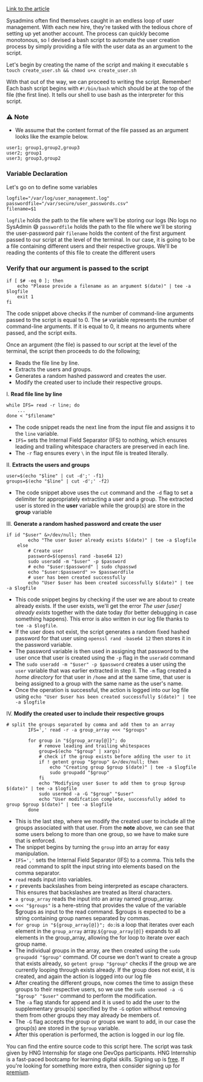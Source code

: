 [Link to the article](https://dev.to/charlesgobina/automating-linux-user-and-group-creation-using-a-bash-script-2jmj)

Sysadmins often find themselves caught in an endless loop of user management. With each new hire, they're tasked with the tedious chore of setting up yet another account. The process can quickly become monotonous, so I devised a bash script to automate the user creation process by simply providing a file with the user data as an argument to the script.

Let's begin by creating the name of the script and making it executable
`$ touch create_user.sh && chmod u+x create_user.sh`

With that out of the way, we can proceed to writing the script. Remember! Each bash script begins with `#!/bin/bash` which should be at the top of the file (the first line). It tells our shell to use bash as the interpreter for this script.

### ⚠️ Note
- We assume that the content format of the file passed as an argument looks like the example below.

```
user1; group1,group2,group3
user2; group1
user3; group3,group2
```

### Variable Declaration
Let's go on to define some variables
```
logfile="/var/log/user_management.log"
passwordfile="/var/secure/user_passwords.csv"
filename=$1
```
`logfile` holds the path to the file where we'll be storing our logs (No logs no SysAdmin 😅
`passwordfile` holds the path to the file where we'll be storing the user-password pair
`filename` holds the content of the first argument passed to our script at the level of the terminal. In our case, it is going to be a file containing different users and their respective groups. We'll be reading the contents of this file to create the different users

### Verify that our argument is passed to the script

```
if [ $# -eq 0 ]; then
    echo "Please provide a filename as an argument $(date)" | tee -a $logfile
    exit 1
fi
```
The code snippet above checks if the number of command-line arguments passed to the script is equal to 0. The `$#` variable represents the number of command-line arguments. If it is equal to 0, it means no arguments where passed, and the script exits.

Once an argument (the file) is passed to our script at the level of the terminal, the script then proceeds to do the following;

- Reads the file line by line.
- Extracts the users and groups.
- Generates a random hashed password and creates the user.
- Modify the created user to include their respective groups.

I. **Read file line by line**
```
while IFS= read -r line; do
    ...
done < "$filename"
```
- The code snippet reads the next line from the input file and assigns it to the `line` variable.
- `IFS=` sets the Internal Field Separator (IFS) to nothing, which ensures leading and trailing whitespace characters are preserved in each line.
- The `-r` flag ensures every `\` in the input file is treated literally.

II. **Extracts the users and groups**

```
user=$(echo "$line" | cut -d';' -f1)
groups=$(echo "$line" | cut -d';' -f2)
```
- The code snippet above uses the `cut` command and the `-d` flag to set a delimiter for appropriately extracting a user and a group. The extracted user is stored in the **user** variable while the group(s) are store in the **group** variable

III. **Generate a random hashed password and create the user**

```
if id "$user" &>/dev/null; then
        echo "The user $user already exists $(date)" | tee -a $logfile
    else
        # Create user
        password=$(openssl rand -base64 12)
        sudo useradd -m "$user" -p $password
        # echo "$user:$password" | sudo chpasswd
        echo "$user:$password" >> $passwordfile
        # user has been created successfully
        echo "User $user has been created successfully $(date)" | tee -a $logfile

```
- This code snippet begins by checking if the user we are about to create already exists. If the user exists, we'll get the error _The user [user] already exists_ together with the date today (for better debugging in case  something happens). This error is also written in our log file thanks to `tee -a $logfile`.
- If the user does not exist, the script generates a random fixed hashed password for that user using `openssl rand -base64 12` then stores it in the password variable.
- The password variable is then used in assigning that password to the user once that user is created using the `-p` flag in the `useradd` command
- The `sudo useradd -m "$user" -p $password` creates a user using the `user` variable that was earlier extracted in step II. The `-m` flag created a _home directory_ for that user in `/home` and at the same time, that user is being assigned to a group with the same name as the user's name. 
- Once the operation is successful, the action is logged into our log file using `echo "User $user has been created successfully $(date)" | tee -a $logfile` 

IV. **Modify the created user to include their respective groups**

```
# split the groups separated by comma and add them to an array
        IFS=',' read -r -a group_array <<< "$groups"

        for group in "${group_array[@]}"; do
            # remove leading and trailing whitespaces
            group=$(echo "$group" | xargs)
            # check if the group exists before adding the user to it
            if ! getent group "$group" &>/dev/null; then
                echo "Creating group $group $(date)" | tee -a $logfile
                sudo groupadd "$group"
            fi
            echo "Modifying user $user to add them to group $group $(date)" | tee -a $logfile
            sudo usermod -a -G "$group" "$user"
            echo "User modifcation complete, successfully added to group $group $(date)" | tee -a $logfile
        done

```
- This is the last step, where we modify the created user to include all the groups associated with that user. From the **note** above, we can see that some users belong to more than one group, so we have to make sure that is enforced.
- The snippet begins by turning the `group` into an array for easy manipulation.
- `IFS=','` sets the Internal Field Separator (IFS) to a comma. This tells the read command to split the input string into elements based on the comma separator.
- `read` reads input into variables.
- `r` prevents backslashes from being interpreted as escape characters. This ensures that backslashes are treated as literal characters.
- `a group_array` reads the input into an array named group_array.
- `<<< "$groups"` is a here-string that provides the value of the variable $groups as input to the read command. $groups is expected to be a string containing group names separated by commas.
- `for group in "${group_array[@]}"; do:`is a loop that iterates over each element in the `group_array` array.`${group_array[@]}` expands to all elements in the group_array, allowing the for loop to iterate over each group name.
- The individual groups in the array, are then created using the `sudo groupadd "$group"` command. Of course we don't want to create a group that exists already, so `getent group "$group"` checks if the group we are currently looping through exists already. If the group does not exist, it is created, and again the action is logged into our log file
- After creating the different groups, now comes the time to assign these groups to their respective users, so we use the `sudo usermod -a -G "$group" "$user"` command to perform the modification.
- The `-a` flag stands for append and it is used to add the user to the supplementary group(s) specified by the `-G` option without removing them from other groups they may already be members of.
- The `-G` flag accepts the group or groups we want to add, in our case the group(s) are stored in the `$group` variable.
- After this operation is performed, the action is logged in our log file.

You can find the entire source code to this script here. The script was task given by HNG Internship for stage one DevOps participants. HNG Internship is a fast-paced bootcamp for learning digital skills. Signing up is [free](https://hng.tech/internship). If you're looking for something more extra, then consider signing up for [premium](https://hng.tech/premium).
